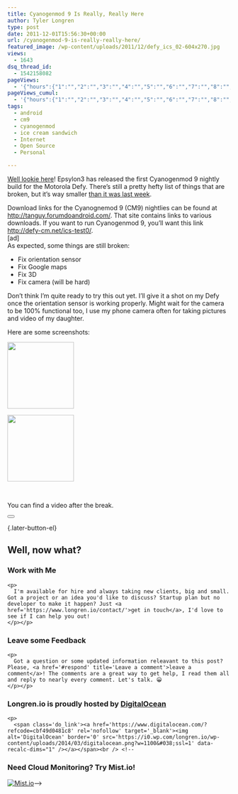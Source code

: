 ```yaml
---
title: Cyanogenmod 9 Is Really, Really Here
author: Tyler Longren
type: post
date: 2011-12-01T15:56:30+00:00
url: /cyanogenmod-9-is-really-really-here/
featured_image: /wp-content/uploads/2011/12/defy_ics_02-604x270.jpg
views:
  - 1643
dsq_thread_id:
  - 1542158082
pageViews:
  - '{"hours":{"1":"","2":"","3":"","4":"","5":"","6":"","7":"","8":"","9":"","10":"","11":"","12":"","13":"","14":"","15":"","16":"","17":"","18":"","19":"","20":"","21":"","22":"","23":"","24":"","25":"","26":"","27":"","28":"","29":"","30":"","31":"","32":"","33":"","34":"","35":"","36":"","37":"","38":"","39":"","40":"","41":"","42":"","43":"","44":"","45":"","46":"","47":""},"days":{"2":"","3":"","4":"","5":"","6":"","7":"","8":"","9":"","10":"","11":"","12":"","13":"","14":""},"weeks":{"3":"","4":"","5":"","6":"","7":"","8":"","9":"","10":"","11":"","12":""},"months":{"4":"","5":"","6":"","7":"","8":"","9":"","10":"","11":"","12":"","13":"","14":"","15":"","16":"","17":"","18":"","19":"","20":"","21":"","22":"","23":"","24":""}}'
pageViews_cumul:
  - '{"hours":{"1":"","2":"","3":"","4":"","5":"","6":"","7":"","8":"","9":"","10":"","11":"","12":"","13":"","14":"","15":"","16":"","17":"","18":"","19":"","20":"","21":"","22":"","23":"","24":"","25":"","26":"","27":"","28":"","29":"","30":"","31":"","32":"","33":"","34":"","35":"","36":"","37":"","38":"","39":"","40":"","41":"","42":"","43":"","44":"","45":"","46":"","47":""},"days":{"2":"","3":"","4":"","5":"","6":"","7":"","8":"","9":"","10":"","11":"","12":"","13":"","14":""},"weeks":{"3":"","4":"","5":"","6":"","7":"","8":"","9":"","10":"","11":"","12":""},"months":{"4":"","5":"","6":"","7":"","8":"","9":"","10":"","11":"","12":"","13":"","14":"","15":"","16":"","17":"","18":"","19":"","20":"","21":"","22":"","23":"","24":""}}'
tags:
  - android
  - cm9
  - cyanogenmod
  - ice cream sandwich
  - Internet
  - Open Source
  - Personal

---
```

[Well lookie here][1]! Epsylon3 has released the first Cyanogenmod 9 nightly build for the Motorola Defy. There&#8217;s still a pretty hefty list of things that are broken, but it&#8217;s way smaller [than it was last week][2].

Download links for the Cyanognemod 9 (CM9) nightlies can be found at <http://tanguy.forumdoandroid.com/>. That site contains links to various downloads. If you want to run Cyanogenmod 9, you&#8217;ll want this link <http://defy-cm.net/ics-test0/>.  
[ad]  
As expected, some things are still broken:

  * Fix orientation sensor
  * Fix Google maps
  * Fix 3D
  * Fix camera (will be hard)

Don&#8217;t think I&#8217;m quite ready to try this out yet. I&#8217;ll give it a shot on my Defy once the orientation sensor is working properly. Might wait for the camera to be 100% functional too, I use my phone camera often for taking pictures and video of my daughter.

Here are some screenshots:  
<!-- see gallery_shortcode() in wp-includes/media.php -->

<div id='gallery-8' class='gallery galleryid-3282'>
  <dl class='gallery-item'>
    <dt class='gallery-icon'>
      <a href='https://i1.wp.com/www.longren.io/wp-content/uploads/2011/12/defy_ics_02.jpg?ssl=1'><img width="150" height="150" src="https://i1.wp.com/www.longren.io/wp-content/uploads/2011/12/defy_ics_02.jpg?resize=150%2C150&#038;ssl=1" class="attachment-thumbnail size-thumbnail" alt="" loading="lazy" srcset="https://i1.wp.com/www.longren.io/wp-content/uploads/2011/12/defy_ics_02.jpg?resize=150%2C150&ssl=1 150w, https://i1.wp.com/www.longren.io/wp-content/uploads/2011/12/defy_ics_02.jpg?zoom=2&resize=150%2C150&ssl=1 300w, https://i1.wp.com/www.longren.io/wp-content/uploads/2011/12/defy_ics_02.jpg?zoom=3&resize=150%2C150&ssl=1 450w" sizes="(max-width: 150px) 100vw, 150px" data-recalc-dims="1" /></a>
    </dt>
  </dl>
  
  <dl class='gallery-item'>
    <dt class='gallery-icon'>
      <a href='https://i0.wp.com/www.longren.io/wp-content/uploads/2011/12/defy_ics_01.jpg?ssl=1'><img width="150" height="150" src="https://i0.wp.com/www.longren.io/wp-content/uploads/2011/12/defy_ics_01.jpg?resize=150%2C150&#038;ssl=1" class="attachment-thumbnail size-thumbnail" alt="" loading="lazy" srcset="https://i0.wp.com/www.longren.io/wp-content/uploads/2011/12/defy_ics_01.jpg?resize=150%2C150&ssl=1 150w, https://i0.wp.com/www.longren.io/wp-content/uploads/2011/12/defy_ics_01.jpg?zoom=2&resize=150%2C150&ssl=1 300w, https://i0.wp.com/www.longren.io/wp-content/uploads/2011/12/defy_ics_01.jpg?zoom=3&resize=150%2C150&ssl=1 450w" sizes="(max-width: 150px) 100vw, 150px" data-recalc-dims="1" /></a>
    </dt>
  </dl>
  
  <br style='clear: both;' />
</div>

You can find a video after the break.  
<!--more-->

  


<div class="wpulike wpulike-default " >
  <div class="wp_ulike_general_class wp_ulike_is_not_liked">
    <button type="button"
					aria-label="Like Button"
					data-ulike-id="3282"
					data-ulike-nonce="0cd18ddd6c"
					data-ulike-type="likeThis"
					data-ulike-template="wpulike-default"
					data-ulike-display-likers="0"
					data-ulike-disable-pophover="0"
					class="wp_ulike_btn wp_ulike_put_image wp_likethis_3282"></button><span class="count-box"></span>
  </div>
</div>

[][3]{.later-button-el}

<div class='what-next'>
  <h2>
    Well, now what?
  </h2>
  
  <div class='hire'>
    <h3>
      Work with Me
    </h3>
    
    <p>
      I'm available for hire and always taking new clients, big and small. Got a project or an idea you'd like to discuss? Startup plan but no developer to make it happen? Just <a href='https://www.longren.io/contact/'>get in touch</a>, I'd love to see if I can help you out!
    </p></p>
  </div>
  
  <div class='hire'>
    <h3>
      Leave some Feedback
    </h3>
    
    <p>
      Got a question or some updated information releavant to this post? Please, <a href='#respond' title='Leave a comment'>leave a comment</a>! The comments are a great way to get help, I read them all and reply to nearly every comment. Let's talk. 😀
    </p></p>
  </div>
  
  <div class='now-what-bottom-ad'>
    <h3>
      Longren.io is proudly hosted by <a href='https://www.digitalocean.com/?refcode=cbf49d0481c8'>DigitalOcean</a>
    </h3>
    
    <p>
      <span class='do_link'><a href='https://www.digitalocean.com/?refcode=cbf49d0481c8' rel='nofollow' target='_blank'><img alt='DigitalOcean' border='0' src='https://i0.wp.com/longren.io/wp-content/uploads/2014/03/digitalocean.png?w=1100&#038;ssl=1' data-recalc-dims="1" /></a></span><br /> <!--

<h3>Need Cloud Monitoring? Try Mist.io!</h3>

<span class='do_link'><a href='http://mist.io/?ref=tyler' rel='nofollow' target='_blank'><img alt='Mist.io' border='0' src='https://i0.wp.com/longren.io/wp-content/uploads/2014/04/mistio.jpg?w=1100&#038;ssl=1' data-recalc-dims="1"></a></span>--></div> </div>

 [1]: http://forum.xda-developers.com/showthread.php?t=1353003
 [2]: http://www.longren.org/ice-cream-sandwich-android-4-0-on-motorola-defy/
 [3]: #